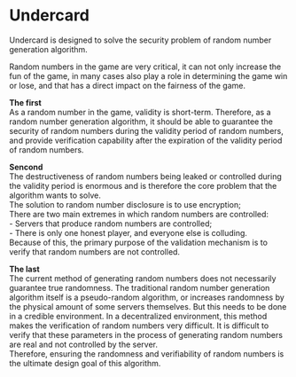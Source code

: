 # Undercard

Undercard is designed to solve the security problem of random number generation algorithm.  

Random numbers in the game are very critical, it can not only increase the fun of the game, in many cases also play a role in determining the game win or lose, and that has a direct impact on the fairness of the game.  

__The first__  
As a random number in the game, validity is short-term. Therefore, as a random number generation algorithm, it should be able to guarantee the security of random numbers during the validity period of random numbers, and provide verification capability after the expiration of the validity period of random numbers.  

__Sencond__  
The destructiveness of random numbers being leaked or controlled during the validity period is enormous and is therefore the core problem that the algorithm wants to solve.  
The solution to random number disclosure is to use encryption;  
There are two main extremes in which random numbers are controlled:  
    - Servers that produce random numbers are controlled;  
    - There is only one honest player, and everyone else is colluding.  
Because of this, the primary purpose of the validation mechanism is to verify that random numbers are not controlled.  

__The last__  
The current method of generating random numbers does not necessarily guarantee true randomness. The traditional random number generation algorithm itself is a pseudo-random algorithm, or increases randomness by the physical amount of some servers themselves. But this needs to be done in a credible environment. In a decentralized environment, this method makes the verification of random numbers very difficult. It is difficult to verify that these parameters in the process of generating random numbers are real and not controlled by the server.  
Therefore, ensuring the randomness and verifiability of random numbers is the ultimate design goal of this algorithm.  
